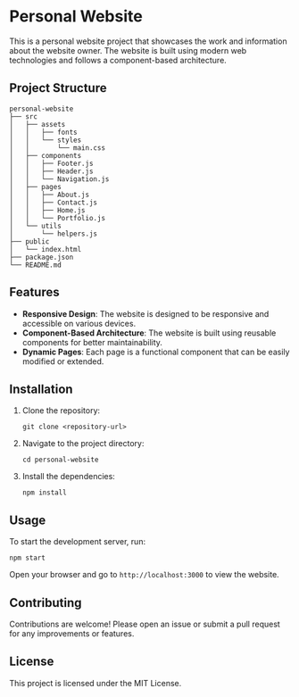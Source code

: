 # Personal Website

This is a personal website project that showcases the work and information about the website owner. The website is built using modern web technologies and follows a component-based architecture.

## Project Structure

```
personal-website
├── src
│   ├── assets
│   │   ├── fonts
│   │   └── styles
│   │       └── main.css
│   ├── components
│   │   ├── Footer.js
│   │   ├── Header.js
│   │   └── Navigation.js
│   ├── pages
│   │   ├── About.js
│   │   ├── Contact.js
│   │   ├── Home.js
│   │   └── Portfolio.js
│   └── utils
│       └── helpers.js
├── public
│   └── index.html
├── package.json
└── README.md
```

## Features

- **Responsive Design**: The website is designed to be responsive and accessible on various devices.
- **Component-Based Architecture**: The website is built using reusable components for better maintainability.
- **Dynamic Pages**: Each page is a functional component that can be easily modified or extended.

## Installation

1. Clone the repository:
   ```
   git clone <repository-url>
   ```
2. Navigate to the project directory:
   ```
   cd personal-website
   ```
3. Install the dependencies:
   ```
   npm install
   ```

## Usage

To start the development server, run:
```
npm start
```

Open your browser and go to `http://localhost:3000` to view the website.

## Contributing

Contributions are welcome! Please open an issue or submit a pull request for any improvements or features.

## License

This project is licensed under the MIT License.